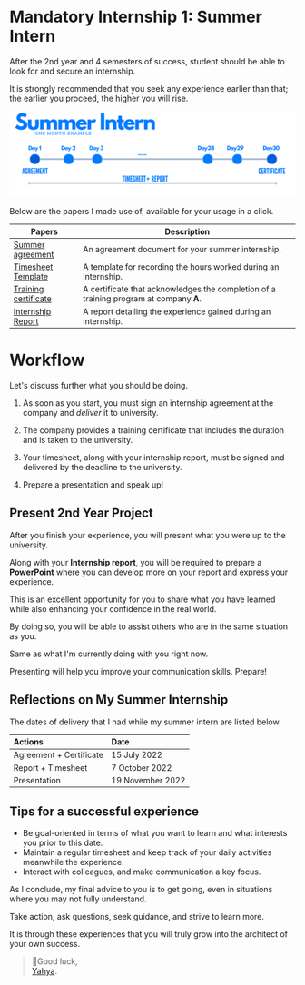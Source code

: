 <br>
<br>

# Mandatory Internship 1: Summer Intern
After the 2nd year and 4 semesters of success, student should be able to look for and secure an internship. 

It is strongly recommended that you seek any experience earlier than that; the earlier you proceed, the higher you will rise.

![BRANCH_INSIGHT](images/InternsAssets/summerintern.png)

Below are the papers I made use of, available for your usage in a click.


| Papers                      | Description                                          |
| ---------------------------|------------------------------------------------------|
| [Summer agreement](https://github.com/Y4HYA4/TheRealBachelorsDocs/blob/main/docs/images/InternsAssets/Convention-Stage-ete.pdf)| An agreement document for your summer internship.        |
| [Timesheet Template](https://github.com/Y4HYA4/TheRealBachelorsDocs/blob/main/docs/images/InternsAssets/Journal-de-stage.pdf)          | A template for recording the hours worked during an internship.|
| [Training certificate](https://github.com/yaya2devops/bachelor-guide/blob/main/docs/images/InternsAssets/certificate.md)        | A certificate that acknowledges the completion of a training program at company **A**.|
| [Internship Report](https://github.com/Y4HYA4/ExperienceInCloud/tree/main/First_InternReport#internship-report-at-linedata)           | A report detailing the experience gained during an internship. |

# Workflow

Let's discuss further what you should be doing.

1. As soon as you start, you must sign an internship agreement at the company and *deliver* it to university.<br>

2. The company provides a training certificate that includes the duration and is taken to the university.<br>

3. Your timesheet, along with your internship report, must be signed and delivered by the deadline to the university.<br>

4. Prepare a presentation and speak up!<br>

## Present 2nd Year Project
After you finish your experience, you will present what you were up to the university. 

Along with your **Internship report**, you will be required to prepare a **PowerPoint** where you can develop more on your report and express your experience.

This is an excellent opportunity for you to share what you have learned while also enhancing your confidence in the real world.

By doing so, you will be able to assist others who are in the same situation as you. 

Same as what I'm currently doing with you right now.

Presenting will help you improve your communication skills. Prepare!


## Reflections on My Summer Internship

The dates of delivery that I had while my summer intern are listed below.

| Actions                       |Date|
| :--------                   |:--------   |
|     Agreement +  Certificate  | 15 July 2022|
|    Report + Timesheet  | 7 October 2022|
|    Presentation   | 19 November 2022 |

## Tips for a successful experience
- Be goal-oriented in terms of what you want to learn and what interests you prior to this date.
- Maintain a regular timesheet and keep track of your daily activities meanwhile the experience.
- Interact with colleagues, and make communication a key focus.


As I conclude, my final advice to you is to get going, even in situations where you may not fully understand.

Take action, ask questions, seek guidance, and strive to learn more.

It is through these experiences that you will truly grow into the architect of your own success.


> 🤞Good luck, <br>[Yahya](https://tn.linkedin.com/in/yahya-abulhaj).





 
